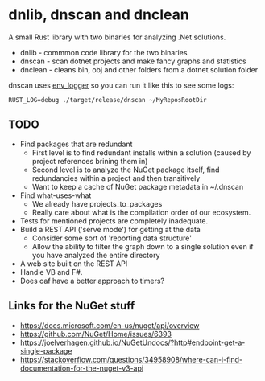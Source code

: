 # dnlib, dnscan and dnclean

A small Rust library with two binaries for analyzing .Net solutions.

- dnlib - commmon code library for the two binaries
- dnscan - scan dotnet projects and make fancy graphs and statistics
- dnclean - cleans bin, obj and other folders from a dotnet solution folder

dnscan uses [env_logger](https://crates.io/crates/env_logger) so you can run it like
this to see some logs:

```
RUST_LOG=debug ./target/release/dnscan ~/MyReposRootDir
```

## TODO
- Find packages that are redundant
    - First level is to find redundant installs within a solution (caused by project references brining them in)
    - Second level is to analyze the NuGet package itself, find redundancies within a project and then transitively
    - Want to keep a cache of NuGet package metadata in ~/.dnscan
- Find what-uses-what
    - We already have projects_to_packages
    - Really care about what is the compilation order of our ecosystem.
- Tests for mentioned projects are completely inadequate.
- Build a REST API ('serve mode') for getting at the data
  - Consider some sort of 'reporting data structure'
  - Allow the ability to filter the graph down to a single solution even if you have
    analyzed the entire directory
- A web site built on the REST API
- Handle VB and F#.
- Does oaf have a better approach to timers?

## Links for the NuGet stuff

* https://docs.microsoft.com/en-us/nuget/api/overview
* https://github.com/NuGet/Home/issues/6393
* https://joelverhagen.github.io/NuGetUndocs/?http#endpoint-get-a-single-package
* https://stackoverflow.com/questions/34958908/where-can-i-find-documentation-for-the-nuget-v3-api
